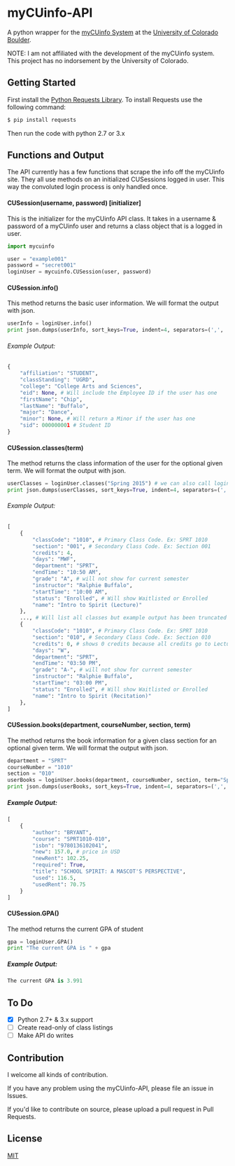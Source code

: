 # myCUinfo-API

A python wrapper for the [myCUinfo System](http://mycuinfo.colorado.edu) at the [University of Colorado Boulder](http://colorado.edu).

NOTE: I am not affiliated with the development of the myCUinfo system. This project has no indorsement by the University of Colorado.

## Getting Started
First install the [Python Requests Library](http://docs.python-requests.org/en/latest/). To install Requests use the following command:
```bash
$ pip install requests
```
Then run the code with python 2.7 or 3.x

## Functions and Output
The API currently has a few functions that scrape the info off the myCUinfo site. They all use methods on an initialized CUSessions logged in user. This way the convoluted login process is only handled once.

#### CUSession(username, password) [initializer]
This is the initializer for the myCUinfo API class. It takes in a username & password of a myCUinfo user and returns a class object that is a logged in user.
```python
import mycuinfo

user = "example001"
password = "secret001"
loginUser = mycuinfo.CUSession(user, password)
```

#### CUSession.info()
This method returns the basic user information. We will format the output with json.
```python
userInfo = loginUser.info()
print json.dumps(userInfo, sort_keys=True, indent=4, separators=(',', ':'))
```

###### Example Output:
```python
{
    "affiliation": "STUDENT",
    "classStanding": "UGRD",
    "college": "College Arts and Sciences",
    "eid": None, # Will include the Employee ID if the user has one
    "firstName": "Chip",
    "lastName": "Buffalo",
    "major": "Dance",
    "minor": None, # Will return a Minor if the user has one
    "sid": 000000001 # Student ID
}
```

#### CUSession.classes(term)
The method returns the class information of the user for the optional given term. We will format the output with json.
```python
userClasses = loginUser.classes("Spring 2015") # we can also call loginUser.classes() and it will default to the current semester
print json.dumps(userClasses, sort_keys=True, indent=4, separators=(',', ':'))
```

###### Example Output:
```python
[
    {
        "classCode": "1010", # Primary Class Code. Ex: SPRT 1010
        "section": "001", # Secondary Class Code. Ex: Section 001
        "credits": 4,
        "days": "MWF",
        "department": "SPRT",
        "endTime": "10:50 AM",
        "grade": "A", # will not show for current semester
        "instructor": "Ralphie Buffalo",
        "startTime": "10:00 AM",
        "status": "Enrolled", # Will show Waitlisted or Enrolled
        "name": "Intro to Spirit (Lecture)"
    },
    ..., # Will list all classes but example output has been truncated to two classes
    {
        "classCode": "1010", # Primary Class Code. Ex: SPRT 1010
        "section": "010", # Secondary Class Code. Ex: Section 010
        "credits": 0, # shows 0 credits because all credits go to Lecture class
        "days": "W",
        "department": "SPRT",
        "endTime": "03:50 PM",
        "grade": "A-", # will not show for current semester
        "instructor": "Ralphie Buffalo",
        "startTime": "03:00 PM",
        "status": "Enrolled", # Will show Waitlisted or Enrolled
        "name": "Intro to Spirit (Recitation)"
    },
]
```

#### CUSession.books(department, courseNumber, section, term)
The method returns the book information for a given class section for an optional given term. We will format the output with json.
```python
department = "SPRT"
courseNumber = "1010"
section = "010"
userBooks = loginUser.books(department, courseNumber, section, term="Spring2015") # term is optional, will default to current semester.
print json.dumps(userBooks, sort_keys=True, indent=4, separators=(',', ':'))
```

##### Example Output:
```python
[
    {
        "author": "BRYANT",
        "course": "SPRT1010-010",
        "isbn": "9780136102041",
        "new": 157.0, # price in USD
        "newRent": 102.25,
        "required": True,
        "title": "SCHOOL SPIRIT: A MASCOT'S PERSPECTIVE",
        "used": 116.5,
        "usedRent": 70.75
    }
]
```

#### CUSession.GPA()
The method returns the current GPA of student
```python
gpa = loginUser.GPA()
print "The current GPA is " + gpa
```

##### Example Output:
```python
The current GPA is 3.991
```

## To Do
- [x] Python 2.7+ & 3.x support
- [ ] Create read-only of class listings
- [ ] Make API do writes

## Contribution
I welcome all kinds of contribution.

If you have any problem using the myCUinfo-API, please file an issue in Issues.

If you'd like to contribute on source, please upload a pull request in Pull Requests.

## License
[MIT](LICENSE)
